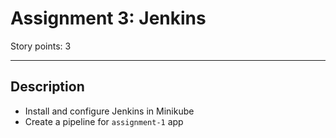 # Assignment 3: Jenkins
Story points: 3

---

## Description
- Install and configure Jenkins in Minikube
- Create a pipeline for `assignment-1` app 
